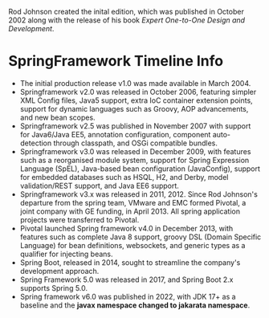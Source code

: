 Rod Johnson created the inital edition, which was published in October 2002 along with the release of his book _Expert One-to-One Design and Development_.

# SpringFramework Timeline Info

* The initial production release v1.0 was made available in March 2004.
* Springframework v2.0 was released in October 2006, featuring simpler XML Config files, Java5 support, extra IoC container extension points, support for dynamic languages such as Groovy, AOP advancements, and new bean scopes.
* Springframework v2.5 was published in November 2007 with support for Java6/Java EE5, annotation configuration, component auto-detection through classpath, and OSGi compatible bundles.
* Springframework v3.0 was released in December 2009, with features such as a reorganised module system, support for Spring Expression Language (SpEL), Java-based bean configuration (JavaConfig), support for embedded databases such as HSQL, H2, and Derby, model validation/REST support, and Java EE6 support.
* Springframework v3.x was released in 2011, 2012. Since Rod Johnson's departure from the spring team, VMware and EMC formed Pivotal, a joint company with GE funding, in April 2013. All spring application projects were transferred to Pivotal.
* Pivotal launched Spring framework v4.0 in December 2013, with features such as complete Java 8 support, groovy DSL (Domain Specific Language) for bean definitions, websockets, and generic types as a qualifier for injecting beans.
* Spring Boot, released in 2014, sought to streamline the company's development approach.
* Spring Framework 5.0 was released in 2017, and Spring Boot 2.x supports Spring 5.0.
* Spring framework v6.0 was published in 2022, with JDK 17+ as a baseline and the **javax namespace changed to jakarata namespace**.

